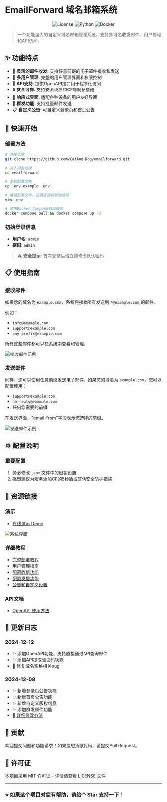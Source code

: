 # EmailForward 域名邮箱系统

<div align="center">

![License](https://img.shields.io/badge/license-MIT-blue.svg)
![Python](https://img.shields.io/badge/python-3.8%2B-blue)
![Docker](https://img.shields.io/badge/docker-supported-brightgreen.svg)

</div>

> 一个功能强大的自定义域名邮箱管理系统，支持多域名收发邮件、用户管理和API访问。

## ✨ 功能特点

- 🔄 **灵活的邮件收发**: 支持任意前缀的电子邮件接收和发送
- 👥 **多用户管理**: 完整的用户管理界面和权限控制
- 🔌 **API支持**: 提供OpenAPI接口用于程序化访问
- 🔒 **安全可靠**: 支持安全设置和CF等防护措施
- 📱 **响应式界面**: 适配各种设备的用户友好界面
- 🔄 **群发功能**: 支持批量邮件发送
- 📋 **自定义公告**: 可自定义登录页和首页公告

## 🚀 快速开始

### 部署方法

```bash
# 克隆仓库
git clone https://github.com/CatAnd-Dog/emailforward.git

# 进入项目目录
cd emailforward

# 复制配置文件
cp .env.example .env

# 编辑配置文件，设置密钥和其他选项
vim .env

# 使用Docker Compose启动服务
docker compose pull && docker compose up -d
```

### 初始登录信息

- **用户名**: `admin`
- **密码**: `admin`

> ⚠️ **安全提示**: 首次登录后请立即修改默认密码

## 📋 使用指南

### 接收邮件

如果您的域名为 `example.com`，系统将接收所有发送到 `*@example.com` 的邮件。

例如：
- `info@example.com`
- `support@example.com`
- `any-prefix@example.com`

所有这些邮件都可以在系统中查看和管理。

![接收邮件示例](https://img.opaoai.com/i/2024/12/08/67555f3aa36ec.webp)

### 发送邮件

同样，您可以使用任意前缀发送电子邮件。如果您的域名为 `example.com`，您可以配置使用：
- `support@example.com`
- `no-reply@example.com`
- 任何您需要的前缀

在发送界面，"email-from"字段表示您选择的前缀。

![发送邮件示例](https://img.opaoai.com/i/2024/12/08/67555e7746c49.webp)

## ⚙️ 配置说明

### 重要配置

1. 务必修改 `.env` 文件中的密钥设置
2. 强烈建议为服务添加CF的5秒盾或其他安全防护措施

## 🔗 资源链接

### 演示

- [在线演示 Demo](https://imail.opaoai.com)

![系统界面](https://img.opaoai.com/i/2024/12/07/67542f06b3792.webp)

### 详细教程

- [完整部署教程](https://oneperfect.cn/1335/)
- [用户管理指南](https://oneperfect.cn/1351/)
- [配置收信功能](https://oneperfect.cn/1337/)
- [配置发信功能](https://oneperfect.cn/1369/)
- [公告和自定义设置](https://oneperfect.cn/1365/)

### API文档

- [OpenAPI 使用方法](/docs/openapi.md)

## 📝 更新日志

### 2024-12-12
- ✨ 添加OpenAPI功能，支持直接通过API查询邮件
- ✨ 添加API提取验证码功能
- 🐛 修复域名空格相关bug

### 2024-12-08
- ✨ 新增登录页公告功能
- ✨ 新增首页公告功能
- ✨ 新增自定义版权信息
- ✨ 添加群发邮件功能
- 📖 [详细修改方法](https://oneperfect.cn/1365/)

## 💪 贡献

欢迎提交问题和功能请求！如果您想贡献代码，请提交Pull Request。

## 📜 许可证

本项目采用 MIT 许可证 - 详情请查看 LICENSE 文件

---

### ⭐ 如果这个项目对您有帮助，请给个 Star 支持一下！
